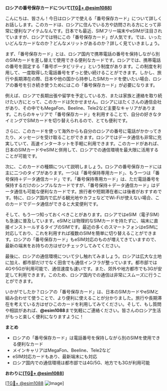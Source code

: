 **ロシアの番号保存カードについて[[TG💪+ @esim1088](https://t.me/s/esim1088)]**

こんにちは、皆さん！今日はロシアで使える「番号保存カード」について詳しくお話しします。このカードは、ロシアに住んでいる方や訪問される方にとって非常に便利なアイテムなんです。日本でも最近、SIMフリー端末やeSIMが注目されていますが、ロシアでは特にこの「番号保存カード」が人気です。では、いったいどんなカードなのか？どんなメリットがあるのか？詳しく見ていきましょう。

まず、「番号保存カード」とは、ロシア国内で携帯電話の番号を保持しながら別のSIMカードを差し替えて使用できる便利なカードです。ロシアでは、携帯電話の番号を固定する「番号ポータビリティ」という制度があります。この制度を利用して、一度取得した電話番号をずっと使い続けることができます。しかし、旅行や長期滞在の際、日本や他の国から持参したSIMカードを使いたい場合、ロシアの番号を引き続き使うためにはこの「番号保存カード」が必要になります。

例えば、ロシアで長期出張や留学を予定している方、または家族と連絡を取り続けたい方にとって、このカードは欠かせません。ロシアにはたくさんの通信会社があり、その中でもMegaFon、Beeline、Tele2など主要なキャリアがあります。これらのキャリアで「番号保存カード」を利用することで、自分の好きなタイミングでSIMカードを切り替えられるので、とても便利です。

さらに、このカードを使って海外からも自分のロシアの番号に電話がかかってきたり、メッセージを受け取ることができます。ロシアではデータ通信も非常に充実していて、高速インターネットを手軽に利用できます。このカードがあれば、日本のSIMカードやeSIMと併用して、ロシアでの通信環境を最大限に活用することが可能です。

次に、このカードの種類について説明しましょう。ロシアの番号保存カードには主に二つのタイプがあります。一つは「番号保持専用カード」、もう一つは「番号保持＋データ通信カード」です。「番号保持専用カード」は、ただ電話番号を保持するだけのシンプルなカードですが、「番号保持＋データ通信カード」はデータ通信も可能な便利なカードです。旅行者や短期滞在者には後者がおすすめです。特に、ロシア国内で広がる観光地やカフェなどでWi-Fiが使えない場合、このカードでデータ通信ができると大変便利です。

そして、もう一つ知っておくべきことがあります。ロシアではeSIM（電子SIM）も急速に普及しています。eSIMとは物理的なSIMカードを持たずに、端末に直接インストールするタイプのSIMです。最近の多くのスマートフォンはeSIMに対応しており、これを利用すれば複数のSIMを簡単に切り替えることができます。ロシアの「番号保存カード」もeSIM対応のものが増えてきていますので、最新の端末をお持ちの方はぜひチェックしてみてください。

最後に、ロシアの通信環境について少し触れてみましょう。ロシアは広大な土地に加え、都市部だけでなく田舎でも通信インフラが整っています。都市部では4Gや5Gが利用可能で、通信速度も速いです。また、郊外や地方都市でも3Gが安定して利用できます。このため、ロシア国内での通信は非常にスムーズに行うことができます。

いかがでしたか？ロシアの「番号保存カード」は、日本のSIMカードやeSIMと組み合わせて使うことで、より便利に使えることが分かりました。旅行や長期滞在を考えている方はぜひこのカードを利用してみてください。そして、もし質問や相談があれば、**@esim1088**まで気軽にご連絡ください。皆さんのロシア生活がもっと楽しく便利になりますように！

**まとめ**
- ロシアの「番号保存カード」は電話番号を保持しながら別のSIMを使用できる便利なカード
- メインキャリアはMegaFon、Beeline、Tele2など
- eSIM対応カードもあり、最新端末にも対応
- ロシア国内での通信環境は都市部では4G/5G、地方でも3Gが利用可能

**おわりに[[TG💪+ @esim1088](https://t.me/s/esim1088)]**

[[TG💪+ @esim1088](https://t.me/s/esim1088) ![Image](https://i.postimg.cc/Y0z9fWf4/image.png)]